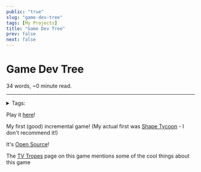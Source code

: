 ```yaml
---
public: "true"
slug: "game-dev-tree"
tags: [My Projects]
title: "Game Dev Tree"
prev: false
next: false
---
```

<script setup>
import { data } from '../../git.data.ts';
import { useData } from 'vitepress';
const pageData = useData();
</script>
<h1 class="p-name">Game Dev Tree</h1>
<p>34 words, ~0 minute read. <span v-html="data[`site/${pageData.page.value.relativePath}`]" /></p>
<hr/>

<details><summary>Tags:</summary><a href="/garden/my-projects/index.md">My Projects</a></details>

Play it [here](https://thepaperpilot.org/gamedevtree)!

My first (good) incremental game! (My actual first was [Shape Tycoon](https://thepaperpilot.itch.io/shape-tycoon) - I don't recommend it!)

It's [Open Source](/garden/open-source/index.md)!

The [TV Tropes](https://tvtropes.org/pmwiki/pmwiki.php/VideoGame/TheGameDevTree) page on this game mentions some of the cool things about this game